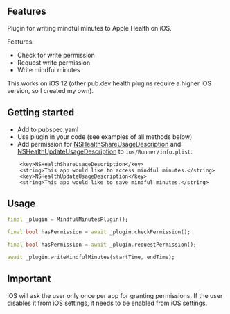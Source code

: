 ## Features

Plugin for writing mindful minutes to Apple Health on iOS.

Features:
* Check for write permission
* Request write permission
* Write mindful minutes

This works on iOS 12 (other pub.dev health plugins require a higher iOS version, so I created my own).

## Getting started

* Add to pubspec.yaml
* Use plugin in your code (see examples of all methods below)
* Add permission for [NSHealthShareUsageDescription](https://developer.apple.com/documentation/bundleresources/information_property_list/nshealthshareusagedescription) and [NSHealthUpdateUsageDescription](https://developer.apple.com/documentation/bundleresources/information_property_list/nshealthupdateusagedescription) to `ios/Runner/info.plist`:

```
	<key>NSHealthShareUsageDescription</key>
	<string>This app would like to access mindful minutes.</string>
	<key>NSHealthUpdateUsageDescription</key>
	<string>This app would like to save mindful minutes.</string>
```

## Usage

```dart
final _plugin = MindfulMinutesPlugin();

final bool hasPermission = await _plugin.checkPermission();

final bool hasPermission = await _plugin.requestPermission();

await _plugin.writeMindfulMinutes(startTime, endTime);
```

## Important

iOS will ask the user only once per app for granting permissions. If the user disables it from iOS settings, it needs to be enabled from iOS settings.
